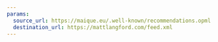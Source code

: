 ```yaml
---
params:
  source_url: https://maique.eu/.well-known/recommendations.opml
  destination_url: https://mattlangford.com/feed.xml
---
```

